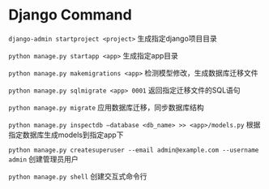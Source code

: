 # Django Command

`django-admin startproject <project>` 生成指定django项目目录

`python manage.py startapp <app>` 生成指定app目录

`python manage.py makemigrations <app>` 检测模型修改，生成数据库迁移文件 

`python manage.py sqlmigrate <app> 0001` 返回指定迁移文件的SQL语句

`python manage.py migrate` 应用数据库迁移，同步数据库结构

`python manage.py inspectdb —database <db_name> >> <app>/models.py` 根据指定数据库生成models到指定app下

`python manage.py createsuperuser --email admin@example.com --username admin` 创建管理员用户

`python manage.py shell` 创建交互式命令行
